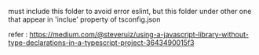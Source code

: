must include this folder to avoid error eslint,
but this folder under other one that appear in 'inclue' property of tsconfig.json

refer : https://medium.com/@steveruiz/using-a-javascript-library-without-type-declarations-in-a-typescript-project-3643490015f3

